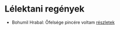 # Lélektani regények

- Bohumil Hrabal: Őfelsége pincére voltam [részletek](../_details/Bohumil%20Hrabal.md#id_446)